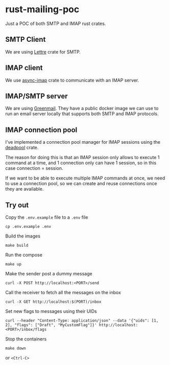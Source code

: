 # rust-mailing-poc

Just a POC of both SMTP and IMAP rust crates.

## SMTP Client

We are using [Lettre](https://github.com/lettre/lettre) crate for SMTP.

## IMAP client

We use [async-imap](https://github.com/async-email/async-imap) crate to communicate with an IMAP server.

## IMAP/SMTP server

We are using [Greenmail](https://greenmail-mail-test.github.io/greenmail/).
They have a public docker image we can use to run an email server locally that supports both SMTP and IMAP protocols.

## IMAP connection pool

I've implemented a connection pool manager for IMAP sessions using the [deadpool](https://github.com/bikeshedder/deadpool) crate.

The reason for doing this is that an IMAP session only allows to execute 1 command at a time, and 1 connection only can have 1 session, so in this case connection = session. 

If we want to be able to execute multiple IMAP commands at once, we need to use a connection pool, so we can create and reuse connections once they are available.

## Try out

Copy the `.env.example` file to a `.env` file 

```
cp .env.example .env
```

Build the images 

```
make build
```

Run the compose 

```
make up
```

Make the sender post a dummy message 

```
curl -X POST http://localhost:<PORT>/send
```

Call the receiver to fetch all the messages on the inbox

```
curl -X GET http://localhost:$(PORT)/inbox
```

Set new flags to messages using their UIDs

```
curl --header "Content-Type: application/json" --data '{"uids": [1, 2], "flags": ["Draft", "MyCustomFlag"]}' http://localhost:<PORT>/inbox/flags
```

Stop the containers 

```
make down
```

or `<Ctrl-C>`
